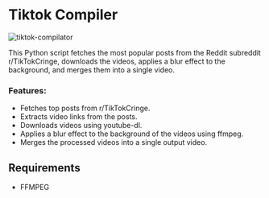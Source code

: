 # Tiktok Compiler
![tiktok-compilator](https://github.com/nailtonvital/tiktok-compiler/assets/51789882/a6211514-7cb3-4b05-b314-6a856ed97ca5)

This Python script fetches the most popular posts from the Reddit subreddit r/TikTokCringe, downloads the videos, applies a blur effect to the background, and merges them into a single video.

### Features:
- Fetches top posts from r/TikTokCringe.
- Extracts video links from the posts.
- Downloads videos using youtube-dl.
- Applies a blur effect to the background of the videos using ffmpeg.
- Merges the processed videos into a single output video.

## Requirements
- FFMPEG

